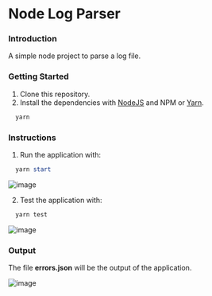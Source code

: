 # Node Log Parser

### Introduction

A simple node project to parse a log file.

### Getting Started

1. Clone this repository.
2. Install the dependencies with [NodeJS](https://nodejs.org/en/) and NPM or [Yarn](https://yarnpkg.com/).

```powershell
  yarn
```

### Instructions

1. Run the application with:

```powershell
  yarn start
```

![image](https://user-images.githubusercontent.com/29313947/148494700-d138f8c6-f1cc-4d37-929e-8a47066fd57a.png)

2. Test the application with:

```powershell
  yarn test
```

![image](https://user-images.githubusercontent.com/29313947/148494889-69059b98-fe2f-4320-a6bf-bc697be7ad7b.png)

### Output

The file **errors.json** will be the output of the application.

![image](https://user-images.githubusercontent.com/29313947/148494808-888fa224-ca56-4632-88f8-23561b8b5ad1.png)

